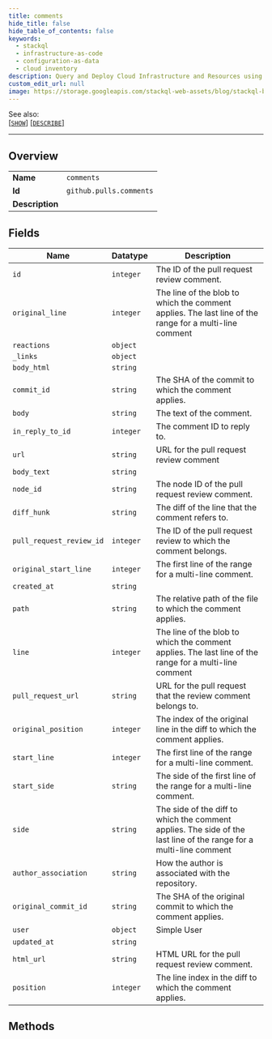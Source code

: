 ```yaml
---
title: comments
hide_title: false
hide_table_of_contents: false
keywords:
  - stackql
  - infrastructure-as-code
  - configuration-as-data
  - cloud inventory
description: Query and Deploy Cloud Infrastructure and Resources using SQL
custom_edit_url: null
image: https://storage.googleapis.com/stackql-web-assets/blog/stackql-blog-post-featured-image.png
---
```

  
    
See also:   
[[` SHOW `]](/docs/language-spec/show) [[` DESCRIBE `]](/docs/language-spec/describe)  
* * * 
## Overview
<table><tbody>
<tr><td><b>Name</b></td><td><code>comments</code></td></tr>
<tr><td><b>Id</b></td><td><code>github.pulls.comments</code></td></tr>
<tr><td><b>Description</b></td><td></td></tr>
</tbody></table>

## Fields
| Name | Datatype | Description |
| ---- | -------- | ----------- |
| `id` | `integer` | The ID of the pull request review comment. |
| `original_line` | `integer` | The line of the blob to which the comment applies. The last line of the range for a multi-line comment |
| `reactions` | `object` |  |
| `_links` | `object` |  |
| `body_html` | `string` |  |
| `commit_id` | `string` | The SHA of the commit to which the comment applies. |
| `body` | `string` | The text of the comment. |
| `in_reply_to_id` | `integer` | The comment ID to reply to. |
| `url` | `string` | URL for the pull request review comment |
| `body_text` | `string` |  |
| `node_id` | `string` | The node ID of the pull request review comment. |
| `diff_hunk` | `string` | The diff of the line that the comment refers to. |
| `pull_request_review_id` | `integer` | The ID of the pull request review to which the comment belongs. |
| `original_start_line` | `integer` | The first line of the range for a multi-line comment. |
| `created_at` | `string` |  |
| `path` | `string` | The relative path of the file to which the comment applies. |
| `line` | `integer` | The line of the blob to which the comment applies. The last line of the range for a multi-line comment |
| `pull_request_url` | `string` | URL for the pull request that the review comment belongs to. |
| `original_position` | `integer` | The index of the original line in the diff to which the comment applies. |
| `start_line` | `integer` | The first line of the range for a multi-line comment. |
| `start_side` | `string` | The side of the first line of the range for a multi-line comment. |
| `side` | `string` | The side of the diff to which the comment applies. The side of the last line of the range for a multi-line comment |
| `author_association` | `string` | How the author is associated with the repository. |
| `original_commit_id` | `string` | The SHA of the original commit to which the comment applies. |
| `user` | `object` | Simple User |
| `updated_at` | `string` |  |
| `html_url` | `string` | HTML URL for the pull request review comment. |
| `position` | `integer` | The line index in the diff to which the comment applies. |
## Methods
